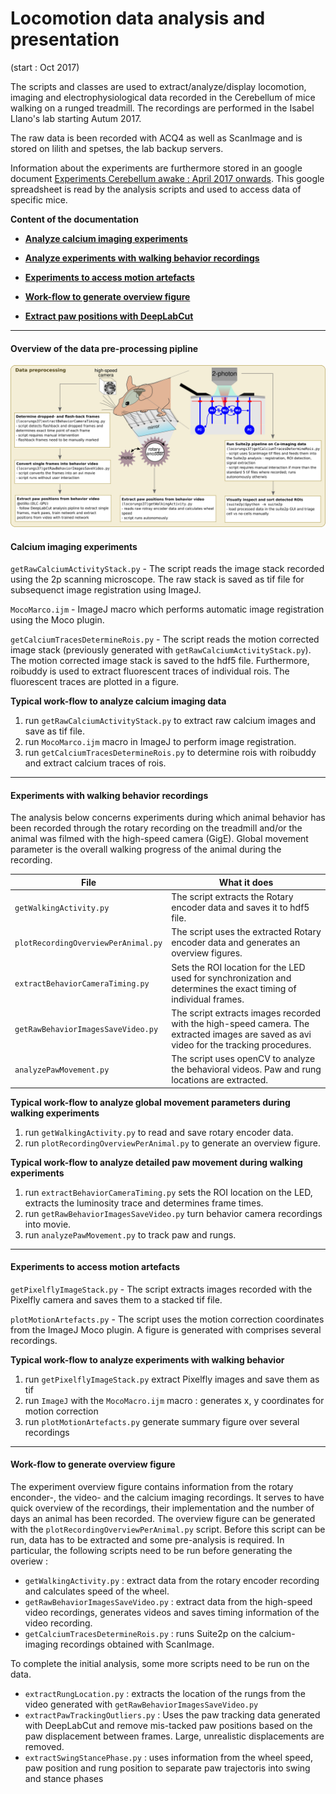 # Locomotion data analysis and presentation

(start : Oct 2017)

The scripts and classes are used to extract/analyze/display locomotion, imaging and electrophysiological data recorded in the Cerebellum of mice walking on a
runged treadmill. The recordings are performed in the Isabel Llano's lab starting Autum 2017.

The raw data is been recorded with ACQ4 as well as ScanImage and is stored on lilith and spetses, the lab backup servers.

Information about the experiments are furthermore stored in an google document [Experiments Cerebellum awake : April 2017 onwards](https://docs.google.com/spreadsheets/d/14UbR4oYZLeGchwlGjw_znBwXQUvtaoW7-E-cmDQbr-c/edit?usp=sharing).
This google spreadsheet is read by the analysis scripts and used to access data of specific mice.

**Content of the documentation**

* [**Analyze calcium imaging experiments**](#calcium-imaging-experiments)

* [**Analyze experiments with walking behavior recordings**](#experiments-with-walking-behavior-recordings)

* [**Experiments to access motion artefacts**](#experiments-to-access-motion-artefacts)

* [**Work-flow to generate overview figure**](#work-flow-to-generate-overview-figure)

* [**Extract paw positions with DeepLabCut**](deepLabCut.md)

-----

#### Overview of the data pre-processing pipline 

![Analysis pipline](tools/analysisOverview.png)

#### Calcium imaging experiments

`getRawCalciumActivityStack.py` - The script reads the image stack recorded using the 2p scanning microscope. The raw stack is saved as tif file for subsequenct image registration using ImageJ.

`MocoMarco.ijm` - ImageJ macro which performs automatic image registration using the Moco plugin.

`getCalciumTracesDetermineRois.py` - The script reads the motion corrected image stack (previously generated with `getRawCalciumActivityStack.py`). The motion
corrected image stack is saved to the hdf5 file. Furthermore, roibuddy is used to extract fluorescent traces of individual rois. The fluorescent traces
are plotted in a figure.


**Typical work-flow to analyze calcium imaging data**

1. run `getRawCalciumActivityStack.py` to extract raw calcium images and save as tif file.
1. run `MocoMarco.ijm` macro in ImageJ to perform image registration.
1. run `getCalciumTracesDetermineRois.py` to determine rois with roibuddy and extract calcium traces of rois.

-----
#### Experiments with walking behavior recordings

The analysis below concerns experiments during which animal behavior has been recorded through the rotary recording on 
the treadmill and/or the animal was filmed with the high-speed camera (GigE). Global movement parameter is the overall 
walking progress of the animal during the recording. 

File | What it does
----- | ------
`getWalkingActivity.py` | The script extracts the Rotary encoder data and saves it to hdf5 file.
`plotRecordingOverviewPerAnimal.py` | The script uses the extracted Rotary encoder data and generates an overview figures.
`extractBehaviorCameraTiming.py` | Sets the ROI location for the LED used for synchronization and determines the exact timing of individual frames.  
`getRawBehaviorImagesSaveVideo.py` | The script extracts images recorded with the high-speed camera. The extracted images are saved as avi video for the tracking procedures.
`analyzePawMovement.py` | The script uses openCV to analyze the behavioral videos. Paw and rung locations are extracted.


**Typical work-flow to analyze global movement parameters during walking experiments**

1. run `getWalkingActivity.py` to read and save rotary encoder data. 
1. run `plotRecordingOverviewPerAnimal.py` to generate an overview figure. 

**Typical work-flow to analyze detailed paw movement during walking experiments**

1. run `extractBehaviorCameraTiming.py` sets the ROI location on the LED, extracts the luminosity trace and determines frame times. 
1. run `getRawBehaviorImagesSaveVideo.py` turn behavior camera recordings into movie.
1. run `analyzePawMovement.py` to track paw and rungs.

-----
#### Experiments to access motion artefacts

`getPixelflyImageStack.py` - The script extracts images recorded with the Pixelfly camera and saves them to a stacked tif file.

`plotMotionArtefacts.py` - The script uses the motion correction coordinates from the ImageJ Moco plugin. A figure is generated with comprises several recordings.


**Typical work-flow to analyze experiments with walking behavior**
1. run `getPixelflyImageStack.py` extract Pixelfly images and save them as tif
1. run `ImageJ` with the `MocoMacro.ijm` macro : generates x, y coordinates for motion correction
1. run `plotMotionArtefacts.py` generate summary figure over several recordings


-----
#### Work-flow to generate overview figure

The experiment overview figure contains information from the rotary enconder-, the video- and the calcium imaging recordings. It serves to have 
quick overview of the recordings, their implementation and the number of days an animal has been recorded. 
The overview figure can be generated with the `plotRecordingOverviewPerAnimal.py` script. Before this script can be run, data has to be extracted 
and some pre-analysis is required. In particular, the following scripts need to be run before generating the overiew : 

* `getWalkingActivity.py` : extract data from the rotary encoder recording and calculates speed of the wheel. 
* `getRawBehaviorImagesSaveVideo.py` : extract data from the high-speed video recordings, generates videos and saves timing information of the video recording.
* `getCalciumTracesDetermineRois.py` : runs Suite2p on the calcium-imaging recordings obtained with ScanImage. 

To complete the initial analysis, some more scripts need to be run on the data. 
* `extractRungLocation.py` : extracts the location of the rungs from the video generated with `getRawBehaviorImagesSaveVideo.py`
* `extractPawTrackingOutliers.py` : Uses the paw tracking data generated with DeepLabCut and remove mis-tacked paw positions based on the paw displacement 
between frames. Large, unrealistic displacements are removed. 
* `extractSwingStancePhase.py` : uses information from the wheel speed, paw position and rung position to separate paw trajectoris into swing and stance 
phases


